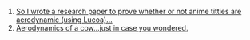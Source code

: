 1. [So I wrote a research paper to prove whether or not anime titties are aerodynamic (using Lucoa)...](https://www.reddit.com/r/anime/comments/7ra71j/so_i_wrote_a_research_paper_to_prove_whether_or/)
2. [Aerodynamics of a cow...just in case you wondered.](https://www.reddit.com/r/anime/comments/7ra71j/so_i_wrote_a_research_paper_to_prove_whether_or/)